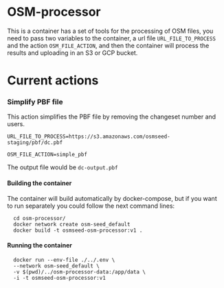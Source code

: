 # OSM-processor

This is a container has a set of tools for the processing of OSM files, you need to pass two variables to the container, a url file `URL_FILE_TO_PROCESS` and the action `OSM_FILE_ACTION`, and then the container will process the results and uploading in an S3 or GCP bucket.

# Current actions

### Simplify PBF file

This action simplifies the PBF file by removing the changeset number and users.

`URL_FILE_TO_PROCESS=https://s3.amazonaws.com/osmseed-staging/pbf/dc.pbf`

`OSM_FILE_ACTION=simple_pbf`

The output file would be `dc-output.pbf`

#### Building the container

The container will build automatically by docker-compose, but if you want to run separately you could follow the next command lines: 

```
  cd osm-processor/
  docker network create osm-seed_default
  docker build -t osmseed-osm-processor:v1 .
```

#### Running the container

```
  docker run --env-file ./../.env \
  --network osm-seed_default \
  -v $(pwd)/../osm-processor-data:/app/data \
  -i -t osmseed-osm-processor:v1
```